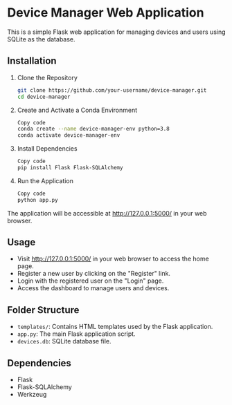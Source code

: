 # Device Manager Web Application

This is a simple Flask web application for managing devices and users using SQLite as the database.

## Installation

1. Clone the Repository
    ```bash
    git clone https://github.com/your-username/device-manager.git
    cd device-manager
    ```
2. Create and Activate a Conda Environment
    ```bash
    Copy code
    conda create --name device-manager-env python=3.8
    conda activate device-manager-env
    ```
3. Install Dependencies
    ```bash
    Copy code
    pip install Flask Flask-SQLAlchemy
    ```
4. Run the Application
    ```bash
    Copy code
    python app.py
    ```
The application will be accessible at http://127.0.0.1:5000/ in your web browser.

## Usage
* Visit http://127.0.0.1:5000/ in your web browser to access the home page.
* Register a new user by clicking on the "Register" link.
* Login with the registered user on the "Login" page.
* Access the dashboard to manage users and devices.
## Folder Structure
* `templates/`: Contains HTML templates used by the Flask application.
* `app.py`: The main Flask application script.
* `devices.db`: SQLite database file.
## Dependencies
* Flask
* Flask-SQLAlchemy
* Werkzeug
